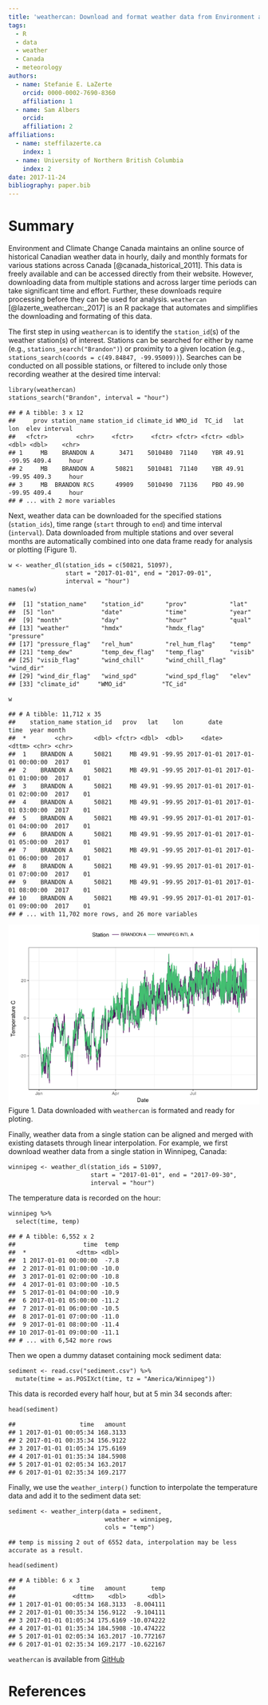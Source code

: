 ```yaml
---
title: 'weathercan: Download and format weather data from Environment and Climate Change Canada'
tags:
  - R
  - data
  - weather
  - Canada
  - meteorology
authors:
  - name: Stefanie E. LaZerte
    orcid: 0000-0002-7690-8360
    affiliation: 1
  - name: Sam Albers
    orcid: 
    affiliation: 2
affiliations:
  - name: steffilazerte.ca
    index: 1
  - name: University of Northern British Columbia
    index: 2
date: 2017-11-24
bibliography: paper.bib
---
```


# Summary

Environment and Climate Change Canada maintains an online source of historical Canadian weather data in hourly, daily and monthly formats for various stations across Canada [@canada_historical_2011]. This data is freely available and can be accessed directly from their website. However, downloading data from multiple stations and across larger time periods can take significant time and effort. Further, these downloads require processing before they can be used for analysis. `weathercan` [@lazerte_weathercan:_2017] is an R package that automates and simplifies the downloading and formating of this data.

The first step in using `weathercan` is to identify the `station_id`(s) of the weather station(s) of interest. Stations can be searched for either by name (e.g., `stations_search("Brandon")`) or proximity to a given location (e.g., `stations_search(coords = c(49.84847, -99.95009))`). Searches can be conducted on all possible stations, or filtered to include only those recording weather at the desired time interval:

``` {.r}
library(weathercan)
stations_search("Brandon", interval = "hour")
```

    ## # A tibble: 3 x 12
    ##     prov station_name station_id climate_id WMO_id  TC_id   lat    lon  elev interval
    ##   <fctr>        <chr>     <fctr>     <fctr> <fctr> <fctr> <dbl>  <dbl> <dbl>    <chr>
    ## 1     MB    BRANDON A       3471    5010480  71140    YBR 49.91 -99.95 409.4     hour
    ## 2     MB    BRANDON A      50821    5010481  71140    YBR 49.91 -99.95 409.3     hour
    ## 3     MB  BRANDON RCS      49909    5010490  71136    PBO 49.90 -99.95 409.4     hour
    ## # ... with 2 more variables

Next, weather data can be downloaded for the specified stations (`station_ids`), time range (`start` through to `end`) and time interval (`interval`). Data downloaded from multiple stations and over several months are automatically combined into one data frame ready for analysis or plotting (Figure 1).

``` {.r}
w <- weather_dl(station_ids = c(50821, 51097), 
                start = "2017-01-01", end = "2017-09-01",
                interval = "hour")
names(w)
```

    ##  [1] "station_name"    "station_id"      "prov"            "lat"            
    ##  [5] "lon"             "date"            "time"            "year"           
    ##  [9] "month"           "day"             "hour"            "qual"           
    ## [13] "weather"         "hmdx"            "hmdx_flag"       "pressure"       
    ## [17] "pressure_flag"   "rel_hum"         "rel_hum_flag"    "temp"           
    ## [21] "temp_dew"        "temp_dew_flag"   "temp_flag"       "visib"          
    ## [25] "visib_flag"      "wind_chill"      "wind_chill_flag" "wind_dir"       
    ## [29] "wind_dir_flag"   "wind_spd"        "wind_spd_flag"   "elev"           
    ## [33] "climate_id"     "WMO_id"          "TC_id"

``` {.r}
w
```

    ## # A tibble: 11,712 x 35
    ##    station_name station_id   prov   lat    lon       date                time  year month
    ##  *        <chr>      <dbl> <fctr> <dbl>  <dbl>     <date>              <dttm> <chr> <chr>
    ##  1    BRANDON A      50821     MB 49.91 -99.95 2017-01-01 2017-01-01 00:00:00  2017    01
    ##  2    BRANDON A      50821     MB 49.91 -99.95 2017-01-01 2017-01-01 01:00:00  2017    01
    ##  3    BRANDON A      50821     MB 49.91 -99.95 2017-01-01 2017-01-01 02:00:00  2017    01
    ##  4    BRANDON A      50821     MB 49.91 -99.95 2017-01-01 2017-01-01 03:00:00  2017    01
    ##  5    BRANDON A      50821     MB 49.91 -99.95 2017-01-01 2017-01-01 04:00:00  2017    01
    ##  6    BRANDON A      50821     MB 49.91 -99.95 2017-01-01 2017-01-01 05:00:00  2017    01
    ##  7    BRANDON A      50821     MB 49.91 -99.95 2017-01-01 2017-01-01 06:00:00  2017    01
    ##  8    BRANDON A      50821     MB 49.91 -99.95 2017-01-01 2017-01-01 07:00:00  2017    01
    ##  9    BRANDON A      50821     MB 49.91 -99.95 2017-01-01 2017-01-01 08:00:00  2017    01
    ## 10    BRANDON A      50821     MB 49.91 -99.95 2017-01-01 2017-01-01 09:00:00  2017    01
    ## # ... with 11,702 more rows, and 26 more variables

![](paper_files/figure-markdown/unnamed-chunk-4-1.png)
Figure 1. Data downloaded with `weathercan` is formated and ready for ploting.

Finally, weather data from a single station can be aligned and merged with existing datasets through linear interpolation. For example, we first download weather data from a single station in Winnipeg, Canada:

``` {.r}
winnipeg <- weather_dl(station_ids = 51097, 
                       start = "2017-01-01", end = "2017-09-30",
                       interval = "hour")
```

The temperature data is recorded on the hour:

``` {.r}
winnipeg %>%
  select(time, temp)
```

    ## # A tibble: 6,552 x 2
    ##                   time  temp
    ##  *              <dttm> <dbl>
    ##  1 2017-01-01 00:00:00  -7.8
    ##  2 2017-01-01 01:00:00 -10.0
    ##  3 2017-01-01 02:00:00 -10.8
    ##  4 2017-01-01 03:00:00 -10.5
    ##  5 2017-01-01 04:00:00 -10.9
    ##  6 2017-01-01 05:00:00 -11.2
    ##  7 2017-01-01 06:00:00 -10.5
    ##  8 2017-01-01 07:00:00 -11.0
    ##  9 2017-01-01 08:00:00 -11.4
    ## 10 2017-01-01 09:00:00 -11.1
    ## # ... with 6,542 more rows

Then we open a dummy dataset containing mock sediment data:

``` {.r}
sediment <- read.csv("sediment.csv") %>%
  mutate(time = as.POSIXct(time, tz = "America/Winnipeg"))
```

This data is recorded every half hour, but at 5 min 34 seconds after:

``` {.r}
head(sediment)
```

    ##                  time   amount
    ## 1 2017-01-01 00:05:34 168.3133
    ## 2 2017-01-01 00:35:34 156.9122
    ## 3 2017-01-01 01:05:34 175.6169
    ## 4 2017-01-01 01:35:34 184.5908
    ## 5 2017-01-01 02:05:34 163.2017
    ## 6 2017-01-01 02:35:34 169.2177

Finally, we use the `weather_interp()` function to interpolate the temperature data and add it to the sediment data set:

``` {.r}
sediment <- weather_interp(data = sediment, 
                           weather = winnipeg, 
                           cols = "temp")
```

    ## temp is missing 2 out of 6552 data, interpolation may be less accurate as a result.

``` {.r}
head(sediment)
```

    ## # A tibble: 6 x 3
    ##                  time   amount       temp
    ##                <dttm>    <dbl>      <dbl>
    ## 1 2017-01-01 00:05:34 168.3133  -8.004111
    ## 2 2017-01-01 00:35:34 156.9122  -9.104111
    ## 3 2017-01-01 01:05:34 175.6169 -10.074222
    ## 4 2017-01-01 01:35:34 184.5908 -10.474222
    ## 5 2017-01-01 02:05:34 163.2017 -10.772167
    ## 6 2017-01-01 02:35:34 169.2177 -10.622167

`weathercan` is available from [GitHub](https://github.com/steffilazerte/weathercan)

# References
